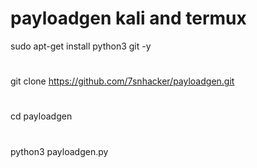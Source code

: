 # payloadgen kali and termux
sudo apt-get install python3 git -y
#
git clone https://github.com/7snhacker/payloadgen.git
#
cd payloadgen
# 
python3 payloadgen.py
